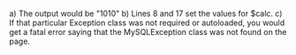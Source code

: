 a) The output would be "1010"
b) Lines 8 and 17 set the values for $calc.
c) If that particular Exception class was not required or autoloaded, you would get a fatal error saying that the MySQLException class was not found
on the page.
